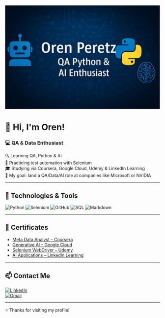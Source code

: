 ![Banner](github11.jpg)

# 👋 Hi, I'm Oren!

### 💻 QA & Data Enthusiast  
🔍 Learning QA, Python & AI  
🧪 Practicing test automation with Selenium  
🎓 Studying via Coursera, Google Cloud, Udemy & LinkedIn Learning  
🎯 My goal: land a QA/Data/AI role at companies like Microsoft or NVIDIA

---

## 🔧 Technologies & Tools

![Python](https://img.shields.io/badge/-Python-3776AB?style=flat&logo=python&logoColor=white)
![Selenium](https://img.shields.io/badge/-Selenium-43B02A?style=flat&logo=selenium&logoColor=white)
![GitHub](https://img.shields.io/badge/-GitHub-181717?style=flat&logo=github&logoColor=white)
![SQL](https://img.shields.io/badge/-SQL-4479A1?style=flat&logo=mysql&logoColor=white)
![Markdown](https://img.shields.io/badge/-Markdown-000000?style=flat&logo=markdown&logoColor=white)

---

## 📜 Certificates

- [Meta Data Analyst – Coursera](https://www.coursera.org/account/accomplishments/records/48W21ZA6L47E)
- [Generative AI – Google Cloud](https://www.cloudskillsboost.google/public_profiles/e4b15b3b-758a-48e4-a834-a90f59187e01)
- [Selenium WebDriver – Udemy](https://ude.my/UC-2a79ffcb-c299-4e85-b3b2-7acdf2d87ac1)
- [AI Applications – LinkedIn Learning](https://www.linkedin.com/learning/certificates/8567b85b4913696f9f459d6573ebe20fa84a0521240e2d9f00a4eafc6a1805d7)

---

## 📫 Contact Me

[![LinkedIn](https://img.shields.io/badge/-LinkedIn-blue?logo=linkedin&style=for-the-badge)](http://linkedin.com/in/oren-peretz)  
[![Gmail](https://img.shields.io/badge/-oren.peretz40@gmail.com-D14836?style=for-the-badge&logo=gmail&logoColor=white)](mailto:oren.peretz40@gmail.com)

---

⭐ Thanks for visiting my profile!
